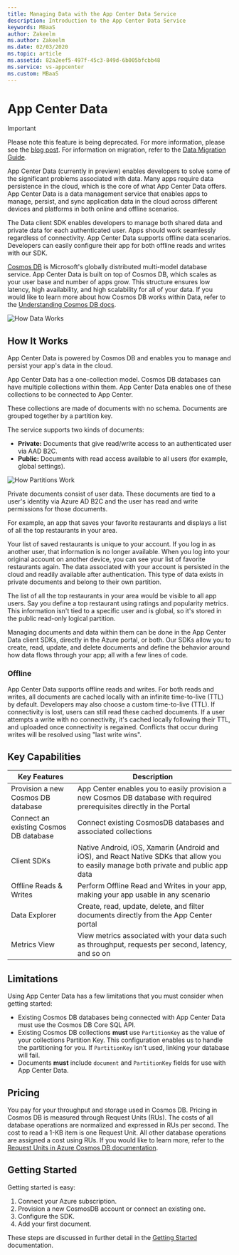 ```yaml
---
title: Managing Data with the App Center Data Service
description: Introduction to the App Center Data Service
keywords: MBaaS
author: Zakeelm
ms.author: Zakeelm
ms.date: 02/03/2020
ms.topic: article
ms.assetid: 82a2eef5-497f-45c3-849d-6b005bfcbb48
ms.service: vs-appcenter
ms.custom: MBaaS
---
```


# App Center Data

> [!IMPORTANT]
> Please note this feature is being deprecated. For more information, please see the [blog post](https://devblogs.microsoft.com/appcenter/app-center-mbaas-retirement/). For information on migration, refer to the [Data Migration Guide](~/migration/data/index.md).

App Center Data (currently in preview) enables developers to solve some of the significant problems associated with data. Many apps require data persistence in the cloud, which is the core of what App Center Data offers. App Center Data is a data management service that enables apps to manage, persist, and sync application data in the cloud across different devices and platforms in both online and offline scenarios.

The Data client SDK enables developers to manage both shared data and private data for each authenticated user. Apps should work seamlessly regardless of connectivity.  App Center Data supports offline data scenarios. Developers can easily configure their app for both offline reads and writes with our SDK.

[Cosmos DB](https://azure.microsoft.com/free/cosmos-db) is Microsoft's globally distributed multi-model database service. App Center Data is built on top of Cosmos DB, which scales as your user base and number of apps grow. This structure ensures low latency, high availability, and high scalability for all of your data. If you would like to learn more about how Cosmos DB works within Data, refer to the [Understanding Cosmos DB docs](~/data/understanding-cosmos-db.md).

![How Data Works](~/data/images/data-architecture.png)

## How It Works

App Center Data is powered by Cosmos DB and enables you to manage and persist your app's data in the cloud.

App Center Data has a one-collection model. Cosmos DB databases can have multiple collections within them. App Center Data enables one of these collections to be connected to App Center.

These collections are made of documents with no schema. Documents are grouped together by a partition key.

The service supports two kinds of documents:

* **Private:** Documents that give read/write access to an authenticated user via AAD B2C.
* **Public:** Documents with read access available to all users (for example, global settings).

![How Partitions Work](~/data/images/data-partitions.png)

Private documents consist of user data. These documents are tied to a user's identity via Azure AD B2C and the user has read and write permissions for those documents.

For example, an app that saves your favorite restaurants and displays a list of all the top restaurants in your area.  

Your list of saved restaurants is unique to your account. If you log in as another user, that information is no longer available. When you log into your original account on another device, you can see your list of favorite restaurants again. The data associated with your account is persisted in the cloud and readily available after authentication. This type of data exists in private documents and belong to their own partition.

The list of all the top restaurants in your area would be visible to all app users. Say you define a top restaurant using ratings and popularity metrics. This information isn't tied to a specific user and is global, so it's stored in the public read-only logical partition.

Managing documents and data within them can be done in the App Center Data client SDKs, directly in the Azure portal, or both. Our SDKs allow you to create, read, update, and delete documents and define the behavior around how data flows through your app; all with a few lines of code.

### Offline

App Center Data supports offline reads and writes. For both reads and writes, all documents are cached locally with an infinite time-to-live (TTL) by default. Developers may also choose a custom time-to-live (TTL). If connectivity is lost, users can still read these cached documents. If a user attempts a write with no connectivity, it's cached locally following their TTL, and uploaded once connectivity is regained. Conflicts that occur during writes will be resolved using "last write wins".

## Key Capabilities  

| Key Features                           | Description |
| -------------------------------------- | ----------- |
| Provision a new Cosmos DB database     | App Center enables you to easily provision a new Cosmos DB database with required prerequisites directly in the Portal |
| Connect an existing Cosmos DB database | Connect existing CosmosDB databases and associated collections  |
| Client SDKs                            | Native Android, iOS, Xamarin (Android and iOS), and React Native SDKs that allow you to easily manage both private and public app data |
| Offline Reads & Writes                 | Perform Offline Read and Writes in your app, making your app usable in any scenario | 
| Data Explorer                          | Create, read, update, delete, and filter documents directly from the App Center portal |
| Metrics View                           | View metrics associated with your data such as throughput, requests per second, latency, and so on   |

## Limitations

Using App Center Data has a few limitations that you must consider when getting started:

* Existing Cosmos DB databases being connected with App Center Data must use the Cosmos DB Core SQL API.
* Existing Cosmos DB collections **must** use `PartitionKey` as the value of your collections Partition Key. This configuration enables us to handle the partitioning for you. If `PartitionKey` isn't used, linking your database will fail.
* Documents **must** include `document` and `PartitionKey` fields for use with App Center Data.

## Pricing

You pay for your throughput and storage used in Cosmos DB. Pricing in Cosmos DB is measured through Request Units (RUs). The costs of all database operations are normalized and expressed in RUs per second. The cost to read a 1-KB item is one Request Unit. All other database operations are assigned a cost using RUs. If you would like to learn more, refer to the [Request Units in Azure Cosmos DB documentation](https://docs.microsoft.com/azure/cosmos-db/request-units).

## Getting Started

Getting started is easy:

1. Connect your Azure subscription.
2. Provision a new CosmosDB account or connect an existing one.
3. Configure the SDK.
4. Add your first document.

These steps are discussed in further detail in the [Getting Started](~/data/getting-started.md) documentation.
